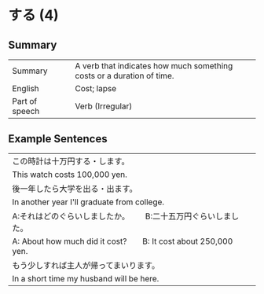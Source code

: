 # する (4)

## Summary

<table><tr>   <td>Summary<td>   <td>A verb that indicates how much something costs or a duration of time.</td><tr><tr>   <td>English<td>   <td>Cost; lapse</td><tr><tr>   <td>Part of speech<td>   <td>Verb (Irregular)</td><tr></table></table></table>

## Example Sentences

<table><tr><td>この時計は十万円する・します。<td><tr><tr><td>This watch costs 100,000 yen.<td><tr><tr><td>後一年したら大学を出る・出ます。<td><tr><tr><td>In another year I'll graduate from college.<td><tr><tr><td>A:それはどのぐらいしましたか。  B:二十五万円ぐらいしました。<td><tr><tr><td>A: About how much did it cost?&emsp;&emsp;B: It cost about 250,000 yen.<td><tr><tr><td>もう少しすれば主人が帰ってまいります。<td><tr><tr><td>In a short time my husband will be here.<td><tr></table>

